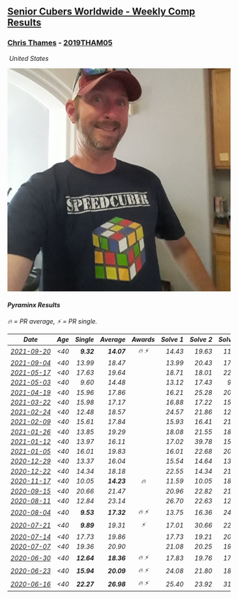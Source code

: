 <style>table {white-space: nowrap;}</style>
<link rel="stylesheet" type="text/css" href="/scw-comp/css/flags.css" />

## [Senior Cubers Worldwide - Weekly Comp Results](/scw-comp/results/)
### [Chris Thames](README.md) - [2019THAM05](https://www.worldcubeassociation.org/persons/2019THAM05?event=pyram)

<i class="flag flag-US" />&nbsp;United States

![Chris Thames](1606082430.jpg)

#### Pyraminx Results

<span style="white-space: nowrap;">🔥 = PR average</span>, <span style="white-space: nowrap;">⚡ = PR single</span>.

| Date | Age | Single | Average | Awards | Solve 1 | Solve 2 | Solve 3 | Solve 4 | Solve 5 | Video |
| :--: | :--: | --: | --: | :--: | --: | --: | --: | --: | --: | :-- |
| [2021-09-20](../../results/2021-09-20/pyram.md) | <40 | **9.32** | **14.07** | 🔥 ⚡ | 14.43 | 19.63 | 11.58 | **9.32** | 16.20 | [Desktop](https://www.facebook.com/events/374286267681717/permalink/378257063951304) / [Mobile](https://m.facebook.com/events/374286267681717?view=permalink&id=378257063951304) |
| [2021-09-04](../../results/2021-09-04/pyram.md) | <40 | 13.99 | 18.47 |  | 13.99 | 20.43 | 17.24 | 36.64 | 17.74 | [Desktop](https://www.facebook.com/events/369922348122346/permalink/371837317930849) / [Mobile](https://m.facebook.com/events/369922348122346?view=permalink&id=371837317930849) |
| [2021-05-17](../../results/2021-05-17/pyram.md) | <40 | 17.63 | 19.64 |  | 18.71 | 18.01 | 22.19 | 24.19 | 17.63 | [Desktop](https://www.facebook.com/events/200054195285035/permalink/204574971499624) / [Mobile](https://m.facebook.com/events/200054195285035?view=permalink&id=204574971499624) |
| [2021-05-03](../../results/2021-05-03/pyram.md) | <40 | 9.60 | 14.48 |  | 13.12 | 17.43 | 9.60 | 12.88 | 17.89 | [Desktop](https://www.facebook.com/events/1091923434665777/permalink/1100015393856581) / [Mobile](https://m.facebook.com/events/1091923434665777?view=permalink&id=1100015393856581) |
| [2021-04-19](../../results/2021-04-19/pyram.md) | <40 | 15.96 | 17.86 |  | 16.21 | 25.28 | 20.84 | 16.54 | 15.96 | [Desktop](https://www.facebook.com/events/455121419077355/permalink/462894068300090) / [Mobile](https://m.facebook.com/events/455121419077355?view=permalink&id=462894068300090) |
| [2021-03-22](../../results/2021-03-22/pyram.md) | <40 | 15.98 | 17.17 |  | 16.88 | 17.22 | 15.98 | 18.71 | 17.41 | [Desktop](https://www.facebook.com/events/893368394782856/permalink/900781680708194) / [Mobile](https://m.facebook.com/events/893368394782856?view=permalink&id=900781680708194) |
| [2021-02-24](../../results/2021-02-24/pyram.md) | <40 | 12.48 | 18.57 |  | 24.57 | 21.86 | 12.48 | 15.68 | 18.18 | [Desktop](https://www.facebook.com/events/699856724029067/permalink/706289860052420) / [Mobile](https://m.facebook.com/events/699856724029067?view=permalink&id=706289860052420) |
| [2021-02-09](../../results/2021-02-09/pyram.md) | <40 | 15.61 | 17.84 |  | 15.93 | 16.41 | 21.19 | 29.55 | 15.61 | [Desktop](https://www.facebook.com/events/466529388059949/permalink/469795751066646) / [Mobile](https://m.facebook.com/events/466529388059949?view=permalink&id=469795751066646) |
| [2021-01-26](../../results/2021-01-26/pyram.md) | <40 | 13.85 | 19.29 |  | 18.08 | 21.55 | 18.25 | 23.10 | 13.85 | [Desktop](https://www.facebook.com/events/1092517657841225/permalink/1096245910801733) / [Mobile](https://m.facebook.com/events/1092517657841225?view=permalink&id=1096245910801733) |
| [2021-01-12](../../results/2021-01-12/pyram.md) | <40 | 13.97 | 16.11 |  | 17.02 | 39.78 | 15.01 | 13.97 | 16.29 | [Desktop](https://www.facebook.com/events/769013407298654/permalink/771480497051945) / [Mobile](https://m.facebook.com/events/769013407298654?view=permalink&id=771480497051945) |
| [2021-01-05](../../results/2021-01-05/pyram.md) | <40 | 16.01 | 19.83 |  | 16.01 | 22.68 | 20.57 | 21.93 | 16.98 | [Desktop](https://www.facebook.com/events/430051568136756/permalink/433894771085769) / [Mobile](https://m.facebook.com/events/430051568136756?view=permalink&id=433894771085769) |
| [2020-12-29](../../results/2020-12-29/pyram.md) | <40 | 13.37 | 16.04 |  | 15.54 | 14.64 | 13.37 | 28.84 | 17.93 | [Desktop](https://www.facebook.com/events/386974942389757/permalink/389301648823753) / [Mobile](https://m.facebook.com/events/386974942389757?view=permalink&id=389301648823753) |
| [2020-12-22](../../results/2020-12-22/pyram.md) | <40 | 14.34 | 18.18 |  | 22.55 | 14.34 | 21.11 | 18.03 | 15.40 | [Desktop](https://www.facebook.com/events/415132489930417/permalink/419358132841186) / [Mobile](https://m.facebook.com/events/415132489930417?view=permalink&id=419358132841186) |
| [2020-11-17](../../results/2020-11-17/pyram.md) | <40 | 10.05 | **14.23** | 🔥 | 11.59 | 10.05 | 18.31 | 23.40 | 12.79 | [Desktop](https://www.facebook.com/events/2044447579025647/permalink/2050580905078981) / [Mobile](https://m.facebook.com/events/2044447579025647?view=permalink&id=2050580905078981) |
| [2020-09-15](../../results/2020-09-15/pyram.md) | <40 | 20.66 | 21.47 |  | 20.96 | 22.82 | 21.07 | 22.38 | 20.66 | [Desktop](https://www.facebook.com/events/681386202727964/permalink/685279272338657) / [Mobile](https://m.facebook.com/events/681386202727964?view=permalink&id=685279272338657) |
| [2020-08-11](../../results/2020-08-11/pyram.md) | <40 | 12.84 | 23.14 |  | 26.70 | 22.63 | 12.84 | 27.95 | 20.08 | [Desktop](https://www.facebook.com/events/354677798881328/permalink/358999608449147) / [Mobile](https://m.facebook.com/events/354677798881328?view=permalink&id=358999608449147) |
| [2020-08-04](../../results/2020-08-04/pyram.md) | <40 | **9.53** | **17.32** | 🔥 ⚡ | 13.75 | 16.36 | 24.05 | **9.53** | 21.84 | [Desktop](https://www.facebook.com/events/1546469592197852/permalink/1550777308433747) / [Mobile](https://m.facebook.com/events/1546469592197852?view=permalink&id=1550777308433747) |
| [2020-07-21](../../results/2020-07-21/pyram.md) | <40 | **9.89** | 19.31 | ⚡ | 17.01 | 30.66 | 22.43 | **9.89** | 18.50 | [Desktop](https://www.facebook.com/events/560843031255896/permalink/563399324333600) / [Mobile](https://m.facebook.com/events/560843031255896?view=permalink&id=563399324333600) |
| [2020-07-14](../../results/2020-07-14/pyram.md) | <40 | 17.73 | 19.86 |  | 17.73 | 19.21 | 20.55 | 21.54 | 19.81 | [Desktop](https://www.facebook.com/events/413064016333950/permalink/416019809371704) / [Mobile](https://m.facebook.com/events/413064016333950?view=permalink&id=416019809371704) |
| [2020-07-07](../../results/2020-07-07/pyram.md) | <40 | 19.36 | 20.90 |  | 21.08 | 20.25 | 19.36 | 24.33 | 21.37 | [Desktop](https://www.facebook.com/events/198255948253934/permalink/200453131367549) / [Mobile](https://m.facebook.com/events/198255948253934?view=permalink&id=200453131367549) |
| [2020-06-30](../../results/2020-06-30/pyram.md) | <40 | **12.64** | **18.36** | 🔥 ⚡ | 17.83 | 19.76 | 17.49 | 25.40 | **12.64** | [Desktop](https://www.facebook.com/events/1716512181834525/permalink/1717048601780883) / [Mobile](https://m.facebook.com/events/1716512181834525?view=permalink&id=1717048601780883) |
| [2020-06-23](../../results/2020-06-23/pyram.md) | <40 | **15.94** | **20.09** | 🔥 ⚡ | 24.08 | 21.80 | 18.75 | 19.73 | **15.94** | [Desktop](https://www.facebook.com/events/1618516681636159/permalink/1622324837922010) / [Mobile](https://m.facebook.com/events/1618516681636159?view=permalink&id=1622324837922010) |
| [2020-06-16](../../results/2020-06-16/pyram.md) | <40 | **22.27** | **26.98** | 🔥 ⚡ | 25.40 | 23.92 | 31.62 | **22.27** | 34.86 | [Desktop](https://www.facebook.com/events/296087658445428/permalink/299088241478703) / [Mobile](https://m.facebook.com/events/296087658445428?view=permalink&id=299088241478703) |


<!-- Global site tag (gtag.js) - Google Analytics -->
<script async src="https://www.googletagmanager.com/gtag/js?id=UA-86348435-3"></script>
<script>window.dataLayer = window.dataLayer || []; function gtag() {dataLayer.push(arguments);} gtag('js', new Date()); gtag('config', 'UA-86348435-3');</script>
